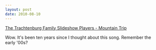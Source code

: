 ```yaml
---
layout: post
date: 2010-08-10
---  
```


[The Trachtenburg Family Slideshow Players - Mountain Trip](https://www.youtube.com/watch?v=J6sEdodZEg0)

Wow. It's been ten years since I thought about this song. Remember the early '00s?
